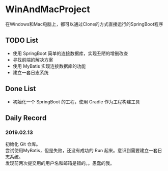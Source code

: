 # WinAndMacProject 
在Windows和Mac电脑上，都可以通过Clone的方式直接运行的SpringBoot程序
## TODO List
+ 使用 SpringBoot 简单的连接数据库，实现丑陋的增删改查
+ 寻找前端的解决方案
+ 使用 MyBatis 实现连接数据库的功能
+ 建立一套日志系统
## Done List
+ 初始化一个 SpringBoot 的工程，使用 Gradle 作为工程构建工具
## Daily Record 
### 2019.02.13
初始化 Git 仓库。  
尝试使用MyBatis，但是失败，还没有成功的 Run 起来。意识到需要建立一套日志系统。     
发现前两次提交用的用户名和邮箱是错的。。愚蠢的我。